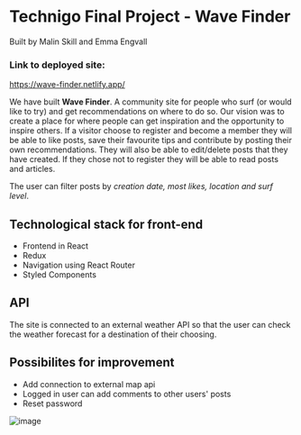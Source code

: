 # Technigo Final Project - Wave Finder
Built by Malin Skill and Emma Engvall

### Link to deployed site:
https://wave-finder.netlify.app/

We have built **Wave Finder**. A community site for people who surf (or would like to try) and get recommendations on where to do so. Our vision was to create a place for where people can get inspiration and the opportunity to inspire others. 
If a visitor choose to register and become a member they will be able to like posts, save their favourite tips and contribute by posting their own recommendations. They will also be able to edit/delete posts that they have created.
If they chose not to register they will be able to read posts and articles.

The user can filter posts by *creation date, most likes, location and surf level*.

##  Technological stack for front-end
- Frontend in React
- Redux
- Navigation using React Router
- Styled Components

##  API
The site is connected to an external weather API so that the user can check the weather forecast for a destination of their choosing.

## Possibilites for improvement
- Add connection to external map api
- Logged in user can add comments to other users' posts
- Reset password

![image](https://github.com/EmmaEngvall/frontend-final-project-technigo/assets/121884747/a230a0ca-dcdf-4f7b-8663-88d0ebf370c1)
